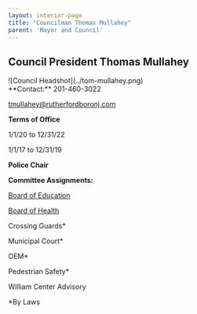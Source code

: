 ```yaml
---
layout: interior-page
title: "Councilman Thomas Mullahey"
parent: 'Mayor and Council'
---
```


## Council President Thomas Mullahey

<div class="mayor-and-council-profile">
<div markdown=1>
![Council Headshot](../tom-mullahey.png)
</div>
<div markdown=1>
**Contact:**  
201-460-3022

tmullahey@rutherfordboronj.com

**Terms of Office**  

1/1/20 to 12/31/22

1/1/17 to 12/31/19

**Police Chair**

**Committee Assignments:**  

[Board of Education](https://www.rutherfordschools.org/boardofeducation/)

[Board of Health](/committees/board-of-health/)

Crossing Guards*

Municipal Court*

OEM*

Pedestrian Safety*

William Center Advisory 

*By Laws
</div>
</div>
